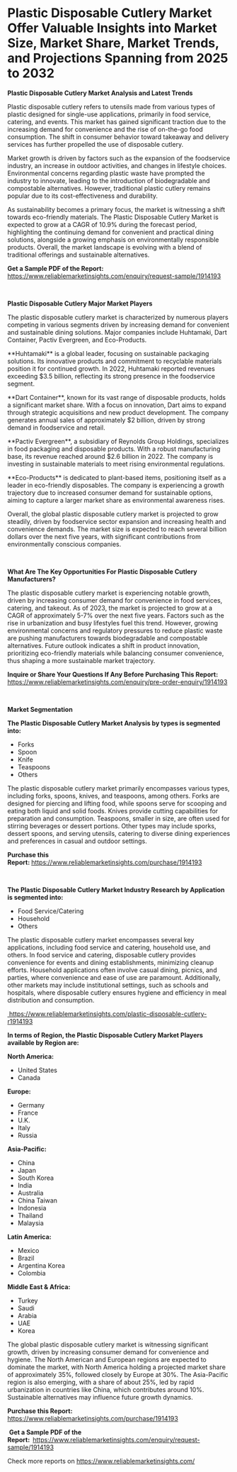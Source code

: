 <p><h1>Plastic Disposable Cutlery Market Offer Valuable Insights into Market Size, Market Share, Market Trends, and Projections Spanning from 2025 to 2032</h1></p><p><strong>Plastic Disposable Cutlery Market Analysis and Latest Trends</strong></p>
<p><p>Plastic disposable cutlery refers to utensils made from various types of plastic designed for single-use applications, primarily in food service, catering, and events. This market has gained significant traction due to the increasing demand for convenience and the rise of on-the-go food consumption. The shift in consumer behavior toward takeaway and delivery services has further propelled the use of disposable cutlery.</p><p>Market growth is driven by factors such as the expansion of the foodservice industry, an increase in outdoor activities, and changes in lifestyle choices. Environmental concerns regarding plastic waste have prompted the industry to innovate, leading to the introduction of biodegradable and compostable alternatives. However, traditional plastic cutlery remains popular due to its cost-effectiveness and durability.</p><p>As sustainability becomes a primary focus, the market is witnessing a shift towards eco-friendly materials. The Plastic Disposable Cutlery Market is expected to grow at a CAGR of 10.9% during the forecast period, highlighting the continuing demand for convenient and practical dining solutions, alongside a growing emphasis on environmentally responsible products. Overall, the market landscape is evolving with a blend of traditional offerings and sustainable alternatives.</p></p>
<p><strong>Get a Sample PDF of the Report:&nbsp;</strong> <a href="https://www.reliablemarketinsights.com/enquiry/request-sample/1914193?utm_campaign=3560&utm_medium=2&utm_source=Github&utm_content=ia&utm_term=05042025&utm_id=plastic-disposable-cutlery">https://www.reliablemarketinsights.com/enquiry/request-sample/1914193</a></p>
<p>&nbsp;</p>
<p><strong>Plastic Disposable Cutlery Major Market Players</strong></p>
<p><p>The plastic disposable cutlery market is characterized by numerous players competing in various segments driven by increasing demand for convenient and sustainable dining solutions. Major companies include Huhtamaki, Dart Container, Pactiv Evergreen, and Eco-Products. </p><p>**Huhtamaki** is a global leader, focusing on sustainable packaging solutions. Its innovative products and commitment to recyclable materials position it for continued growth. In 2022, Huhtamaki reported revenues exceeding $3.5 billion, reflecting its strong presence in the foodservice segment. </p><p>**Dart Container**, known for its vast range of disposable products, holds a significant market share. With a focus on innovation, Dart aims to expand through strategic acquisitions and new product development. The company generates annual sales of approximately $2 billion, driven by strong demand in foodservice and retail.</p><p>**Pactiv Evergreen**, a subsidiary of Reynolds Group Holdings, specializes in food packaging and disposable products. With a robust manufacturing base, its revenue reached around $2.6 billion in 2022. The company is investing in sustainable materials to meet rising environmental regulations.</p><p>**Eco-Products** is dedicated to plant-based items, positioning itself as a leader in eco-friendly disposables. The company is experiencing a growth trajectory due to increased consumer demand for sustainable options, aiming to capture a larger market share as environmental awareness rises.</p><p>Overall, the global plastic disposable cutlery market is projected to grow steadily, driven by foodservice sector expansion and increasing health and convenience demands. The market size is expected to reach several billion dollars over the next five years, with significant contributions from environmentally conscious companies.</p></p>
<p>&nbsp;</p>
<p><strong>What Are The Key Opportunities For Plastic Disposable Cutlery Manufacturers?</strong></p>
<p><p>The plastic disposable cutlery market is experiencing notable growth, driven by increasing consumer demand for convenience in food services, catering, and takeout. As of 2023, the market is projected to grow at a CAGR of approximately 5-7% over the next five years. Factors such as the rise in urbanization and busy lifestyles fuel this trend. However, growing environmental concerns and regulatory pressures to reduce plastic waste are pushing manufacturers towards biodegradable and compostable alternatives. Future outlook indicates a shift in product innovation, prioritizing eco-friendly materials while balancing consumer convenience, thus shaping a more sustainable market trajectory.</p></p>
<p><strong>Inquire or Share Your Questions If Any Before Purchasing This Report:</strong> <a href="https://www.reliablemarketinsights.com/enquiry/pre-order-enquiry/1914193?utm_campaign=3560&utm_medium=2&utm_source=Github&utm_content=ia&utm_term=05042025&utm_id=plastic-disposable-cutlery">https://www.reliablemarketinsights.com/enquiry/pre-order-enquiry/1914193</a></p>
<p>&nbsp;</p>
<p><strong>Market Segmentation</strong></p>
<p><strong>The Plastic Disposable Cutlery Market Analysis by types is segmented into:</strong></p>
<p><ul><li>Forks</li><li>Spoon</li><li>Knife</li><li>Teaspoons</li><li>Others</li></ul></p>
<p><p>The plastic disposable cutlery market primarily encompasses various types, including forks, spoons, knives, and teaspoons, among others. Forks are designed for piercing and lifting food, while spoons serve for scooping and eating both liquid and solid foods. Knives provide cutting capabilities for preparation and consumption. Teaspoons, smaller in size, are often used for stirring beverages or dessert portions. Other types may include sporks, dessert spoons, and serving utensils, catering to diverse dining experiences and preferences in casual and outdoor settings.</p></p>
<p><strong>Purchase this Report:&nbsp;</strong><a href="https://www.reliablemarketinsights.com/purchase/1914193?utm_campaign=3560&utm_medium=2&utm_source=Github&utm_content=ia&utm_term=05042025&utm_id=plastic-disposable-cutlery">https://www.reliablemarketinsights.com/purchase/1914193</a></p>
<p>&nbsp;</p>
<p><strong>The Plastic Disposable Cutlery Market Industry Research by Application is segmented into:</strong></p>
<p><ul><li>Food Service/Catering</li><li>Household</li><li>Others</li></ul></p>
<p><p>The plastic disposable cutlery market encompasses several key applications, including food service and catering, household use, and others. In food service and catering, disposable cutlery provides convenience for events and dining establishments, minimizing cleanup efforts. Household applications often involve casual dining, picnics, and parties, where convenience and ease of use are paramount. Additionally, other markets may include institutional settings, such as schools and hospitals, where disposable cutlery ensures hygiene and efficiency in meal distribution and consumption.</p></p>
<p><a href="https://www.reliablemarketinsights.com/plastic-disposable-cutlery-r1914193?utm_campaign=3560&utm_medium=2&utm_source=Github&utm_content=ia&utm_term=05042025&utm_id=plastic-disposable-cutlery">&nbsp;https://www.reliablemarketinsights.com/plastic-disposable-cutlery-r1914193</a></p>
<p><strong>In terms of Region, the Plastic Disposable Cutlery Market Players available by Region are:</strong></p>
<p>
    <p> <strong> North America: </strong>
        <ul>
            <li>United States</li>
            <li>Canada</li>
        </ul>
        </p> 
    <p> <strong> Europe: </strong>
        <ul>
            <li>Germany</li>
            <li>France</li>
            <li>U.K.</li>
            <li>Italy</li>
            <li>Russia</li>
        </ul>
        </p> 
    <p> <strong> Asia-Pacific: </strong>
        <ul>
            <li>China</li>
            <li>Japan</li>
            <li>South Korea</li>
            <li>India</li>
            <li>Australia</li>
            <li>China Taiwan</li>
            <li>Indonesia</li>
            <li>Thailand</li>
            <li>Malaysia</li>
        </ul>
        </p> 
    <p> <strong> Latin America: </strong>
        <ul>
            <li>Mexico</li>
            <li>Brazil</li>
            <li>Argentina Korea</li>
            <li>Colombia</li>
        </ul>
        </p> 
    <p> <strong> Middle East & Africa: </strong>
        <ul>
            <li>Turkey</li>
            <li>Saudi</li>
            <li>Arabia</li>
            <li>UAE</li>
            <li>Korea</li>
        </ul>
    </p>
    </p>
<p><p>The global plastic disposable cutlery market is witnessing significant growth, driven by increasing consumer demand for convenience and hygiene. The North American and European regions are expected to dominate the market, with North America holding a projected market share of approximately 35%, followed closely by Europe at 30%. The Asia-Pacific region is also emerging, with a share of about 25%, led by rapid urbanization in countries like China, which contributes around 10%. Sustainable alternatives may influence future growth dynamics.</p></p>
<p><strong>Purchase this Report: </strong><a href="https://www.reliablemarketinsights.com/purchase/1914193?utm_campaign=3560&utm_medium=2&utm_source=Github&utm_content=ia&utm_term=05042025&utm_id=plastic-disposable-cutlery">https://www.reliablemarketinsights.com/purchase/1914193</a></p>
<p>&nbsp;<strong>Get a Sample PDF of the Report:&nbsp;&nbsp;</strong><a href="https://www.reliablemarketinsights.com/enquiry/request-sample/1914193?utm_campaign=3560&utm_medium=2&utm_source=Github&utm_content=ia&utm_term=05042025&utm_id=plastic-disposable-cutlery">https://www.reliablemarketinsights.com/enquiry/request-sample/1914193</a></p>
<p><strong></strong></p>
<p>Check more reports on <a href="https://www.reliablemarketinsights.com/?utm_campaign=3560&utm_medium=2&utm_source=Github&utm_content=ia&utm_term=05042025&utm_id=plastic-disposable-cutlery">https://www.reliablemarketinsights.com/</a></p>